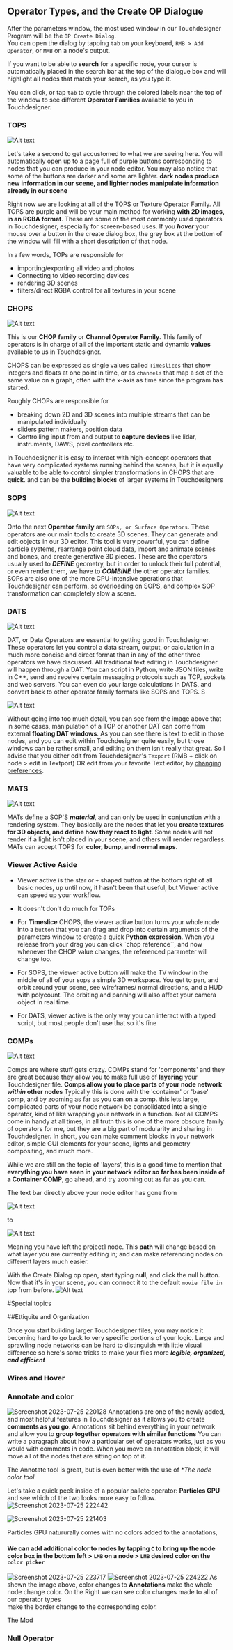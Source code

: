 ## Operator Types, and the Create OP Dialogue
After the parameters window, the most used window in our Touchdesigner Program will be the `OP Create Dialog`.  
You can open the dialog by tapping `tab` on your keyboard, `RMB > Add Operator`, or `MMB` on a node's output. 

 If you want to be able to **search** for a specific node, your cursor is automatically placed in the search bar at the top of the dialogue box and will highlight all nodes that match your search, as you type it.
   
You can click, or tap `tab` to cycle through the colored labels near the top of the window to see different **Operator Families** available to you in Touchdesigner.

### TOPS
![Alt text](<1.5_Images/Screenshot 2023-07-16 220929.png>)

Let's take a second to get accustomed to what we are seeing here. You will automatically open up to a page full of purple buttons corresponding to nodes that you can produce in your node editor. You may also notice that some of the buttons are darker and some are lighter. **dark nodes produce new information in our scene, and lighter nodes manipulate information already in our scene** 

Right now we are looking at all of the TOPS or Texture Operator Family. All TOPS  are purple and will be your main method for working **with 2D images, in an RGBA format**. These are some of the most commonly used operators in Touchdesigner, especially for screen-based uses. If you ***hover*** your mouse over a button in the create dialog box, the grey box at the bottom of the window will fill with a short description of that node. 

In a few words, TOPs are responsible for 
 - importing/exporting all video and photos
 - Connecting to video recording devices 
 - rendering 3D scenes 
 - filters/direct RGBA control for all textures in your scene   

### CHOPS

![Alt text](<1.5_Images/Screenshot 2023-07-16 225647.png>) 

This is our **CHOP family** or **Channel Operator Family**. This family of operators is in charge of all of the important static and dynamic **values** available to us in Touchdesigner.    

CHOPS can be expressed as single values called `Timeslices` that show integers and floats at one point in time, or as `channels` that map a set of the same value on a graph, often with the x-axis as time since the program has started. 

Roughly CHOPs are responsible for 
- breaking down 2D and 3D scenes into multiple streams that can be manipulated individually
- sliders pattern makers, position data
- Controlling input from and output to **capture devices** like lidar, instruments, DAWS, pixel controllers etc.    

In Touchdesigner it is easy to interact with high-concept operators that have very complicated systems running behind the scenes, but it is equally valuable to be able to control simpler transformations in CHOPS that are **quick**. and can be the **building blocks** of larger systems in Touchdesigners

### SOPS
![Alt text](<1.5_Images/Screenshot 2023-07-16 235003.png>)

Onto the next **Operator family** are `SOPs, or Surface Operators`. These operators are our main tools to create 3D scenes. They can generate and 
edit objects in our 3D editor. This tool is very powerful, you can define particle systems, rearrange point cloud data, import and animate scenes and bones, and create generative 3D pieces. These are the operators usually used to ***DEFINE*** geometry, but in order to unlock their full potential, or even render them, we have to ***COMBINE*** the other operator families. SOPs are also one of the more CPU-intensive operations that Touchdesigner can perform, so overloading on SOPS, and complex SOP transformation can completely slow a scene.  

### DATS
![Alt text](<1.5_Images/Screenshot 2023-07-18 232825.png>)

DAT, or Data Operators are essential to getting good in Touchdesigner. These operators let you control a data stream, output, or calculation in a much more concise and direct format than in any of the other three operators we have discussed. All traditional text editing in Touchdesigner will happen through a DAT. You can script in Python, write JSON files, write in C++, send and receive certain messaging protocols such as TCP, sockets and web servers. You can even do your large calculations in DATS, and convert back to other operator family formats like SOPS and TOPS. S

![Alt text](<Screenshot 2023-07-18 233757.png>) 

Without going into too much detail, you can see from the image above that in some cases, manipulation of a TOP or another DAT can come from external **floating DAT windows**. As you can see there is text to edit in those nodes, and you can edit within Touchdesigner quite easily, but those windows can be rather small, and editing on them isn't really that great. So I advise that you either edit from Touchdesigner's `Texport` (RMB + click on node >  edit in Textport) OR edit from your favorite Text editor, by [changing preferences](https://medium.com/partical.grt/how-to-use-external-text-editor-in-touchdesigner-touch-touchdesigner-tip-2-d7c4bed47c68).

### MATS 
![Alt text](<1.5_Images/Screenshot 2023-07-18 234932.png>)
 
MATs define a SOP'S ***material***, and can only be used in conjunction with a rendering system. They basically are the nodes that let you **create textures for 3D objects, and define how they react to light**. Some nodes will not render if a light isn't placed in your scene, and others will render regardless. MATs can accept TOPS for **color, bump, and normal maps**.


### Viewer Active Aside
- Viewer active is the star or `+` shaped button at the bottom right of all basic nodes, up until now, it hasn't been that useful, but Viewer active can speed up your workflow.
- It doesn't don't do much for TOPs
- For **Timeslice** CHOPS, the viewer active button turns your whole node into a `button` that you can drag and drop into certain arguments of the parameters window to create a quick **Python expression**. When you release from your drag you can click `chop reference``, and now whenever the CHOP value changes, the referenced parameter will change too. 

- For SOPS, the viewer active button will make the TV window in the middle of all of your sops a simple 3D workspace. You get to pan, and orbit around your scene, see wireframes/ normal directions, and a HUD with polycount.  The orbiting and panning will also affect your camera object in real time.
- For DATS, viewer active is the only way you can interact with a typed script, but most people don't use that so it's fine 

### COMPs
![Alt text](<1.5_Images/Screenshot 2023-07-19 193017.png>)

Comps are where stuff gets crazy. COMPs stand for 'components' and they are great because they allow you to make full use of **layering** your Touchdesigner file. **Comps allow you to place parts of your node network ***within*** other nodes** Typically this is done with the 'container' or 'base' comp, and by zooming as far as you can on a comp. this lets large, complicated parts of your node network be consolidated into a single operator, kind of like wrapping your network in a function. Not all COMPS come in handy at all times, in all truth this is one of the more obscure family of operators for me, but they are a big part of modularity and sharing in Touchdesigner. In short, you can make comment blocks in your network editor, simple GUI elements for your scene, lights and geometry compositing, and much more.

While we are still on the topic of 'layers', this is a good time to mention that **everything you have seen in your network editor so far has been inside of a Container COMP**, go ahead, and try zooming out as far as you can.  

The text bar directly above your node editor has gone from 

![Alt text](<1.5_Images/Screenshot 2023-07-19 194841.png>)  

to 
 
 ![Alt text](<1.5_Images/Screenshot 2023-07-19 194914.png>)
 
 Meaning you have left the project1 node. This **path** will change based on what layer you are currently editing in; and can make referencing nodes on different layers much easier.

 With the Create Dialog op open, start typing **null**, and click the null button. Now that it's in your scene, you can connect it to the default `movie file in` top from before. 
![Alt text](<1.5_Images/Screenshot 2023-07-16 220930.png>)

#Special topics 

 ##Ettiquite and Organization  
 
 Once you start building larger Touchdesigner files, you may notice it becoming hard to go back to very specific portions of your logic. Large and sprawling node networks can be hard to distinguish with little visual difference so here's some tricks to make your files more ***legible, organized, and efficient***  
 ### Wires and Hover  
  
 ### Annotate and color
 ![Screenshot 2023-07-25 220128](https://github.com/elugo1/Touchdesigner-Resources/assets/82634063/71c22454-6e6d-438b-9ccb-2cda021c2441)
 Annotations are one of the newly added, and most helpful features in Touchdesigner as it allows you to create **comments as you go**. Annotations sit behind everything in your network and  allow you to **group together operators with similar functions** You can write a paragraph about how a particular set of operators works, just as you would with comments in code. When you move an annotation block, it will move all of the nodes that are sitting on top of it.  

  The Annotate tool is great, but is even better with the use of **The node color tool* 
 
 Let's take a quick peek inside of a popular pallete operator: **Particles GPU** and see which of the two looks more easy to follow. 
 ![Screenshot 2023-07-25 222442](https://github.com/elugo1/Touchdesigner-Resources/assets/82634063/b860af99-908f-4bd3-bf33-190b55ffd732)

 ![Screenshot 2023-07-25 221403](https://github.com/elugo1/Touchdesigner-Resources/assets/82634063/f27ec40d-d16c-4d60-889d-03a51338297a) 

 Particles GPU natururally comes with no colors added to the annotations, 
 #### We can add  additional color to nodes by tapping `C` to bring up the node color box in the bottom left > `LMB` on a node > `LMB` desired color on the `color picker`
![Screenshot 2023-07-25 223717](https://github.com/elugo1/Touchdesigner-Resources/assets/82634063/530b1f65-f0a5-478a-bd87-cc1ed5c05481) 
 ![Screenshot 2023-07-25 224222](https://github.com/elugo1/Touchdesigner-Resources/assets/82634063/dd2956b5-727a-425f-80c0-28456e3dc4fb)
As shown the image above, color changes to **Annotations** make the whole node change color. On the Right we can see color changes made to all of our operator types   
make the border change to the corresponding color. 
 
 The Mod

 ### Null Operator 
 
